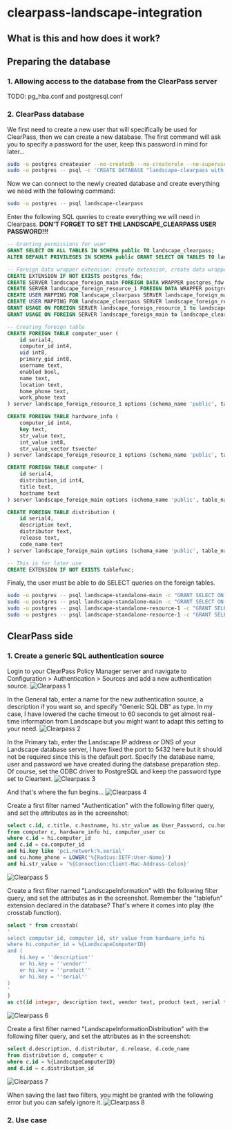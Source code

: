 # clearpass-landscape-integration

## What is this and how does it work?



## Preparing the database

### 1. Allowing access to the database from the ClearPass server
TODO: pg_hba.conf and postgresql.conf

### 2. ClearPass database
We first need to create a new user that will specifically be used for ClearPass, then we can create a new database. The first command will ask you to specify a password for the user, keep this password in mind for later...

```bash
sudo -u postgres createuser --no-createdb --no-createrole --no-superuser pwprompt landscape_clearpass
sudo -u postgres -- psql -c 'CREATE DATABASE "landscape-clearpass with owner = landscape_clearpass;'
```

Now we can connect to the newly created database and create everything we need with the following command:
```bash
sudo -u postgres -- psql landscape-clearpass
```

Enter the following SQL queries to create everything we will need in Clearpass. **DON'T FORGET TO SET THE LANDSCAPE_CLEARPASS USER PASSWORD!!!**
```SQL
-- Granting permissions for user
GRANT SELECT ON ALL TABLES IN SCHEMA public TO landscape_clearpass;
ALTER DEFAULT PRIVILEGES IN SCHEMA public GRANT SELECT ON TABLES TO landscape_clearpass;

-- Foreign data wrapper extension: create extension, create data wrappers, create user mappings (don't forget to change the password!), grant usage
CREATE EXTENSION IF NOT EXISTS postgres_fdw;
CREATE SERVER landscape_foreign_main FOREIGN DATA WRAPPER postgres_fdw options (host 'localhost', port '5432', dbname 'landscape-standalone-main');
CREATE SERVER landscape_foreign_resource_1 FOREIGN DATA WRAPPER postgres_fdw options (host 'localhost', port '5432', dbname 'landscape-standalone-resource-1');
CREATE USER MAPPING FOR landscape_clearpass SERVER landscape_foreign_main OPTIONS (user 'landscape_clearpass', password '###_PASSWORD_###');
CREATE USER MAPPING FOR landscape_clearpass SERVER landscape_foreign_resource_1 OPTIONS (user 'landscape_clearpass', password '###_PASSWORD_###');
GRANT USAGE ON FOREIGN SERVER landscape_foreign_resource_1 to landscape_clearpass;
GRANT USAGE ON FOREIGN SERVER landscape_foreign_main to landscape_clearpass;

-- Creating foreign table
CREATE FOREIGN TABLE computer_user (
	id serial4, 
	computer_id int4, 
	uid int8, 
	primary_gid int8, 
	username text, 
	enabled bool, 
	name text, 
	location text, 
	home_phone text, 
	work_phone text
) server landscape_foreign_resource_1 options (schema_name 'public', table_name 'computer_user');

CREATE FOREIGN TABLE hardware_info (
	computer_id int4, 
	key text, 
	str_value text, 
	int_value int8, 
	str_value_vector tsvector
) server landscape_foreign_resource_1 options (schema_name 'public', table_name 'hardware_info');

CREATE FOREIGN TABLE computer (
	id serial4, 
	distribution_id int4,
	title text, 
	hostname text
) server landscape_foreign_main options (schema_name 'public', table_name 'computer');

CREATE FOREIGN TABLE distribution (
	id serial4, 
	description text,
	distributor text, 
	release text,
	code_name text
) server landscape_foreign_main options (schema_name 'public', table_name 'distribution');

-- This is for later use
CREATE EXTENSION IF NOT EXISTS tablefunc;
```

Finaly, the user must be able to do SELECT queries on the foreign tables. 
```bash
sudo -u postgres -- psql landscape-standalone-main -c "GRANT SELECT ON TABLE public.distribution TO landscape_clearpass;"
sudo -u postgres -- psql landscape-standalone-main -c "GRANT SELECT ON TABLE public.computer TO landscape_clearpass;"
sudo -u postgres -- psql landscape-standalone-resource-1 -c "GRANT SELECT ON TABLE public.computer_user TO landscape_clearpass;"
sudo -u postgres -- psql landscape-standalone-resource-1 -c "GRANT SELECT ON TABLE public.hardware_info TO landscape_clearpass;"
```

## ClearPass side

### 1. Create a generic SQL authentication source
Login to your ClearPass Policy Manager server and navigate to Configuration > Authentication > Sources and add a new authentication source.
![Clearpass 1](img/clearpass-1.png)

In the General tab, enter a name for the new authentication source, a description if you want so, and specify "Generic SQL DB" as type. In my case, I have lowered the cache timeout to 60 seconds to get almost real-time information from Landscape but you might want to adapt this setting to your need. 
![Clearpass 2](img/clearpass-2.png)

In the Primary tab, enter the Landscape IP address or DNS of your Landscape database server, I have fixed the port to 5432 here but it should not be required since this is the default port. 
Specify the database name, user and password we have created during the database preparation step. 
Of course, set the ODBC driver to PostgreSQL and keep the password type set to Cleartext. 
![Clearpass 3](img/clearpass-3.png)

And that's where the fun begins...
![Clearpass 4](img/clearpass-4.png)

Create a first filter named "Authentication" with the following filter query, and set the attributes as in the screenshot: 
```SQL
select c.id, c.title, c.hostname, hi.str_value as User_Password, cu.home_phone as User_Name
from computer c, hardware_info hi, computer_user cu 
where c.id = hi.computer_id
and c.id = cu.computer_id 
and hi.key like 'pci.network:%.serial'
and cu.home_phone = LOWER('%{Radius:IETF:User-Name}')
and hi.str_value = '%{Connection:Client-Mac-Address-Colon}'
```
![Clearpass 5](img/clearpass-5.png)

Create a first filter named "LandscapeInformation" with the following filter query, and set the attributes as in the screenshot. Remember the "tablefun" extension declared in the database? That's where it comes into play (the crosstab function).
```SQL
select * from crosstab(
'
select computer_id, computer_id, str_value from hardware_info hi 
where hi.computer_id = %{LandscapeComputerID}
and (
	hi.key = ''description''
	or hi.key = ''vendor''
	or hi.key = ''product''
	or hi.key = ''serial''
)
'
)
as ct(id integer, description text, vendor text, product text, serial text)
```
![Clearpass 6](img/clearpass-6.png)

Create a first filter named "LandscapeInformationDistribution" with the following filter query, and set the attributes as in the screenshot: 
```SQL
select d.description, d.distributor, d.release, d.code_name 
from distribution d, computer c 
where c.id = %{LandscapeComputerID}
and d.id = c.distribution_id 
```
![Clearpass 7](img/clearpass-7.png)

When saving the last two filters, you might be granted with the following error but you can safely ignore it. 
![Clearpass 8](img/clearpass-8.png)

### 2. Use case